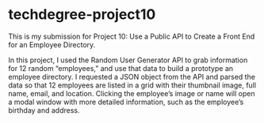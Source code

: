 # techdegree-project10
This is my submission for Project 10: Use a Public API to Create a Front End for an Employee Directory.

In this project, I used the Random User Generator API to grab information for 12 random “employees,” and use that data to build a prototype an employee directory. I requested a JSON object from the API and parsed the data so that 12 employees are listed in a grid with their thumbnail image, full name, email, and location. Clicking the employee’s image or name will open a modal window with more detailed information, such as the employee’s birthday and address.
